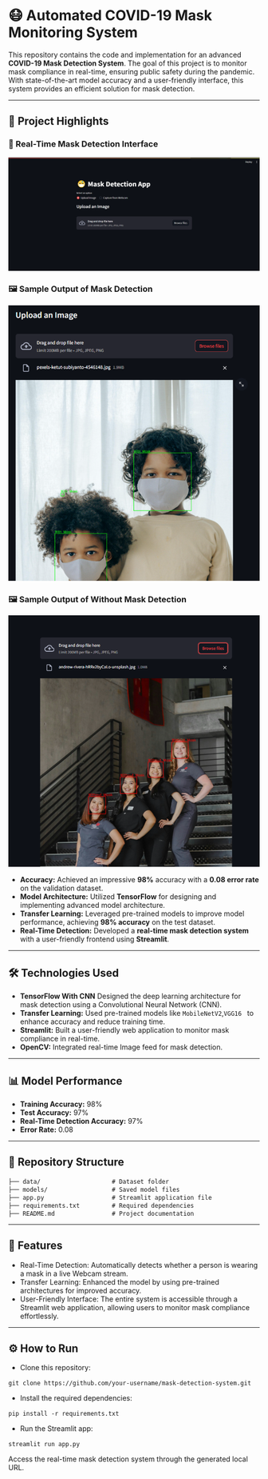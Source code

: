 # 😷 Automated COVID-19 Mask Monitoring System

This repository contains the code and implementation for an advanced **COVID-19 Mask Detection System**. The goal of this project is to monitor mask compliance in real-time, ensuring public safety during the pandemic. With state-of-the-art model accuracy and a user-friendly interface, this system provides an efficient solution for mask detection.

---

## 🌟 Project Highlights

### 🎥 Real-Time Mask Detection Interface
![Mask Detection Interface](FrontPage.png)

### 🖼️ Sample Output of Mask Detection
![Mask Detection Output](MaskDetected.png)

### 🖼️ Sample Output of Without Mask Detection
![Mask Detection Output](No_mask_Detection.png)

- **Accuracy:** Achieved an impressive **98%** accuracy with a **0.08 error rate** on the validation dataset.
- **Model Architecture:** Utilized **TensorFlow** for designing and implementing advanced model architecture.
- **Transfer Learning:** Leveraged pre-trained models to improve model performance, achieving **98% accuracy** on the test dataset.
- **Real-Time Detection:** Developed a **real-time mask detection system** with a user-friendly frontend using **Streamlit**.

---

## 🛠️ Technologies Used
- **TensorFlow With CNN** Designed the deep learning architecture for mask detection using a Convolutional Neural Network (CNN).
- **Transfer Learning:** Used pre-trained models like `MobileNetV2`,`VGG16 `  to enhance accuracy and reduce training time.
- **Streamlit:** Built a user-friendly web application to monitor mask compliance in real-time.
- **OpenCV:** Integrated real-time Image feed for mask detection.
  
---

## 📊 Model Performance
- **Training Accuracy:** 98%
- **Test Accuracy:** 97%
- **Real-Time Detection Accuracy:** 97%
- **Error Rate:** 0.08

---

## 📂 Repository Structure
```plaintext
├── data/                    # Dataset folder
├── models/                  # Saved model files
├── app.py                   # Streamlit application file
├── requirements.txt         # Required dependencies
├── README.md                # Project documentation
```
---

## 🚀 Features
- Real-Time Detection: Automatically detects whether a person is wearing a mask in a live Webcam stream.
- Transfer Learning: Enhanced the model by using pre-trained architectures for improved accuracy.
- User-Friendly Interface: The entire system is accessible through a Streamlit web application, allowing users to monitor mask compliance effortlessly.

---
## ⚙️ How to Run

- Clone this repository:
```
git clone https://github.com/your-username/mask-detection-system.git
```
- Install the required dependencies:
```
pip install -r requirements.txt
```
- Run the Streamlit app:
```
streamlit run app.py
```
Access the real-time mask detection system through the generated local URL.
